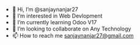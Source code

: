 - 👋 Hi, I’m @sanjaynanjar27
- 👀 I’m interested in Web Devlopment
- 🌱 I’m currently learning Odoo V17
- 💞️ I’m looking to collaborate on Any Technology
- 📫 How to reach me sanjaynanjar27@gmail.com  


<!---
sanjaynanjar27/sanjaynanjar27 is a ✨ special ✨ repository because its `README.md` (this file) appears on your GitHub profile.
You can click the Preview link to take a look at your changes.
--->
